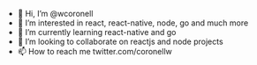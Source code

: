 - 👋 Hi, I’m @wcoronell
- 👀 I’m interested in react, react-native, node, go and much more
- 🌱 I’m currently learning react-native and go
- 💞️ I’m looking to collaborate on reactjs and node projects
- 📫 How to reach me twitter.com/coronellw

<!---
wcoronell/wcoronell is a ✨ special ✨ repository because its `README.md` (this file) appears on your GitHub profile.
You can click the Preview link to take a look at your changes.
--->
